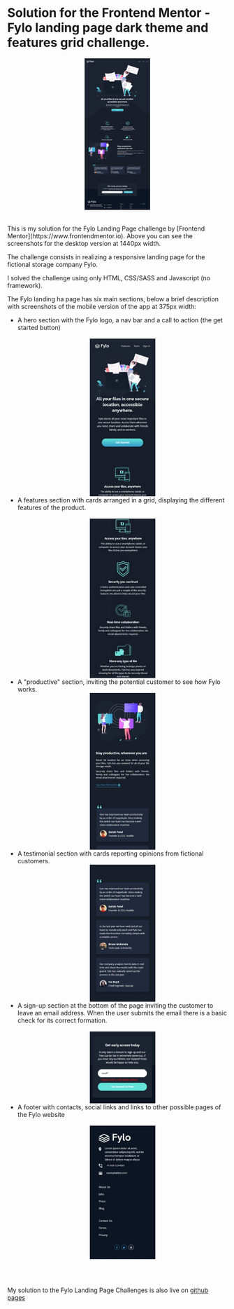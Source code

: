 # Solution for the Frontend Mentor - Fylo landing page dark theme and features grid challenge.

<div style="display: flex; justify-content: center">
<div style="text-align: center; display: flex; flex-direction: column;"><img src="./screenshots/desktop1b.jpg" width="150" align="center"> 
<img src="./screenshots/desktop2.jpg" width="150" align="center">

</div>
</div>
<br>
<br>
This is my solution for the Fylo Landing Page challenge by [Frontend Mentor](https://www.frontendmentor.io). Above you can see the screenshots for the desktop version at 1440px width.

The challenge consists in realizing a responsive landing page for the fictional storage company Fylo.

I solved the challenge using only HTML, CSS/SASS and Javascript (no framework).

The Fylo landing ha page has six main sections, below a brief description with screenshots of the mobile version of the app at 375px width: <br>

<ul>
<li>A hero section with the Fylo logo,  a nav bar and a call to action (the get started button)<br> <br>
<div style="text-align: center"><img src="./screenshots/mobi1.jpg" width="150" align="center"></div></li>
<li>A features section with cards arranged in a grid, displaying the different features of the product.  <br> <br>
<div style="text-align: center"><img src="./screenshots/mobi2b.jpg" width="150" align="center"></div></li>

</li>
<li>A "productive" section, inviting the potential customer to see how Fylo works.
<br>
<div style="text-align: center"><img src="./screenshots/mobi3b.jpg" width="150" align="center"></div></li>

</li>
<li>A testimonial section with cards reporting opinions from fictional customers.
<div style="text-align: center"><img src="./screenshots/mobi6b.jpg" width="150" align="center"></div></li>
</li>
<li>A sign-up section at the bottom of the page inviting the customer to leave an email address. When the user submits the email there is a basic check for its correct formation. <br>
<br>
<div style="text-align: center"><img src="./screenshots/errorMobi.jpg" width="150" align="center"></div></li>

</li>
<li>A footer with contacts, social links and links to other possible pages of the Fylo website
<br>
<br>
<div style="text-align: center"><img src="./screenshots/mobi5b.jpg" width="150" align="center"></div></li>
</li>
</ul>
<br>
<br>

My solution to the Fylo Landing Page Challenges is also live on [github pages](https://aleperf.github.io/fylo-dark-theme-landing-page/)
